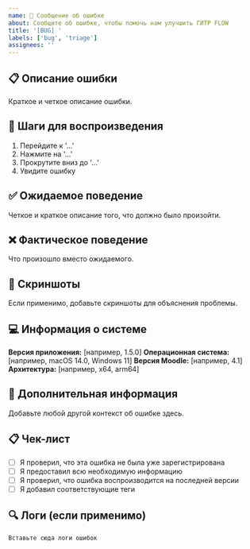 ```yaml
---
name: 🐛 Сообщение об ошибке
about: Сообщите об ошибке, чтобы помочь нам улучшить ГИТР FLOW
title: '[BUG] '
labels: ['bug', 'triage']
assignees: ''
---
```


## 📋 Описание ошибки

Краткое и четкое описание ошибки.

## 🔄 Шаги для воспроизведения

1. Перейдите к '...'
2. Нажмите на '...'
3. Прокрутите вниз до '...'
4. Увидите ошибку

## ✅ Ожидаемое поведение

Четкое и краткое описание того, что должно было произойти.

## ❌ Фактическое поведение

Что произошло вместо ожидаемого.

## 📸 Скриншоты

Если применимо, добавьте скриншоты для объяснения проблемы.

## 💻 Информация о системе

**Версия приложения:** [например, 1.5.0]
**Операционная система:** [например, macOS 14.0, Windows 11]
**Версия Moodle:** [например, 4.1]
**Архитектура:** [например, x64, arm64]

## 📝 Дополнительная информация

Добавьте любой другой контекст об ошибке здесь.

## 📋 Чек-лист

- [ ] Я проверил, что эта ошибка не была уже зарегистрирована
- [ ] Я предоставил всю необходимую информацию
- [ ] Я проверил, что ошибка воспроизводится на последней версии
- [ ] Я добавил соответствующие теги

## 🔍 Логи (если применимо)

```
Вставьте сюда логи ошибок
```
